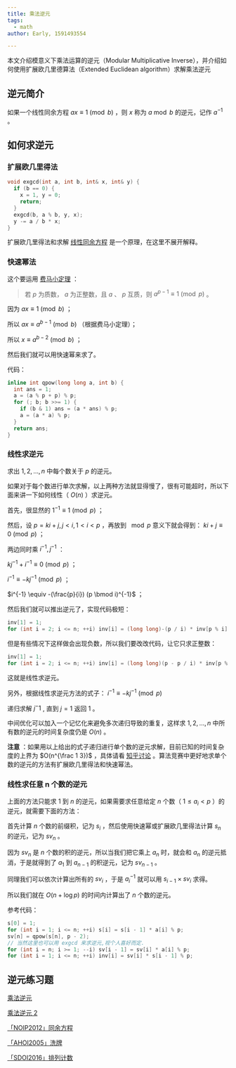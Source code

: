 ```yaml
---
title: 乘法逆元
tags:
  - math
author: Early, 1591493554

---
```


本文介绍模意义下乘法运算的逆元（Modular Multiplicative Inverse），并介绍如何使用扩展欧几里德算法（Extended Euclidean algorithm）求解乘法逆元

## 逆元简介

如果一个线性同余方程 $ax \equiv 1 \pmod b$ ，则 $x$ 称为 $a \bmod b$ 的逆元，记作 $a^{-1}$ 。

## 如何求逆元

### 扩展欧几里得法

```cpp
void exgcd(int a, int b, int& x, int& y) {
  if (b == 0) {
    x = 1, y = 0;
    return;
  }
  exgcd(b, a % b, y, x);
  y -= a / b * x;
}
```

扩展欧几里得法和求解 [线性同余方程](./linear-equation.md) 是一个原理，在这里不展开解释。

### 快速幂法

这个要运用 [费马小定理](./fermat.md) ：

> 若 $p$ 为质数， $a$ 为正整数，且 $a$ 、 $p$ 互质，则 $a^{p-1} \equiv 1 \pmod p$ 。

因为 $ax \equiv 1 \pmod b$ ；

所以 $ax \equiv a^{b-1} \pmod b$ （根据费马小定理）；

所以 $x \equiv a^{b-2} \pmod b$ ；

然后我们就可以用快速幂来求了。

代码：

```cpp
inline int qpow(long long a, int b) {
  int ans = 1;
  a = (a % p + p) % p;
  for (; b; b >>= 1) {
    if (b & 1) ans = (a * ans) % p;
    a = (a * a) % p;
  }
  return ans;
}
```

### 线性求逆元

求出 $1,2,...,n$ 中每个数关于 $p$ 的逆元。

如果对于每个数进行单次求解，以上两种方法就显得慢了，很有可能超时，所以下面来讲一下如何线性（ $O(n)$ ）求逆元。

首先，很显然的 $1^{-1} \equiv 1 \pmod p$ ；

然后，设 $p=ki+j,j<i,1<i<p$ ，再放到 $\mod p$ 意义下就会得到： $ki+j \equiv 0 \pmod p$ ；

两边同时乘 $i^{-1},j^{-1}$ ：

 $kj^{-1}+i^{-1} \equiv 0 \pmod p$ ；

 $i^{-1} \equiv -kj^{-1} \pmod p$ ；

 $i^{-1} \equiv -(\frac{p}{i}) (p \bmod i)^{-1}$ ；

然后我们就可以推出逆元了，实现代码极短：

```cpp
inv[1] = 1;
for (int i = 2; i <= n; ++i) inv[i] = (long long)-(p / i) * inv[p % i] % p;
```

但是有些情况下这样做会出现负数，所以我们要改改代码，让它只求正整数：

```cpp
inv[1] = 1;
for (int i = 2; i <= n; ++i) inv[i] = (long long)(p - p / i) * inv[p % i] % p;
```

这就是线性求逆元。

另外，根据线性求逆元方法的式子： $i^{-1} \equiv -kj^{-1} \pmod p$ 

递归求解 $j^-1$ , 直到 $j=1$ 返回 $1$ 。

中间优化可以加入一个记忆化来避免多次递归导致的重复，这样求 $1,2,...,n$ 中所有数的逆元的时间复杂度仍是 $O(n)$ 。

 **注意** ：如果用以上给出的式子递归进行单个数的逆元求解，目前已知的时间复杂度的上界为 $O(n^{\frac 1 3})$ ，具体请看 [知乎讨论](https://www.zhihu.com/question/59033693) 。算法竞赛中更好地求单个数的逆元的方法有扩展欧几里得法和快速幂法。

### 线性求任意 n 个数的逆元

上面的方法只能求 $1$ 到 $n$ 的逆元，如果需要求任意给定 $n$ 个数（ $1 \le a_i < p$ ）的逆元，就需要下面的方法：

首先计算 $n$ 个数的前缀积，记为 $s_i$ ，然后使用快速幂或扩展欧几里得法计算 $s_n$ 的逆元，记为 $sv_n$ 。

因为 $sv_n$ 是 $n$ 个数的积的逆元，所以当我们把它乘上 $a_n$ 时，就会和 $a_n$ 的逆元抵消，于是就得到了 $a_1$ 到 $a_{n-1}$ 的积逆元，记为 $sv_{n-1}$ 。

同理我们可以依次计算出所有的 $sv_i$ ，于是 $a_i^{-1}$ 就可以用 $s_{i-1} \times sv_i$ 求得。

所以我们就在 $O(n + \log p)$ 的时间内计算出了 $n$ 个数的逆元。

参考代码：

```cpp
s[0] = 1;
for (int i = 1; i <= n; ++i) s[i] = s[i - 1] * a[i] % p;
sv[n] = qpow(s[n], p - 2);
// 当然这里也可以用 exgcd 来求逆元,视个人喜好而定.
for (int i = n; i >= 1; --i) sv[i - 1] = sv[i] * a[i] % p;
for (int i = 1; i <= n; ++i) inv[i] = sv[i] * s[i - 1] % p;
```

## 逆元练习题

 [乘法逆元](https://loj.ac/problem/110) 

 [乘法逆元 2](https://loj.ac/problem/161) 

 [「NOIP2012」同余方程](https://loj.ac/problem/2605) 

 [「AHOI2005」洗牌](https://www.luogu.com.cn/problem/P2054) 

 [「SDOI2016」排列计数](https://loj.ac/problem/2034) 
